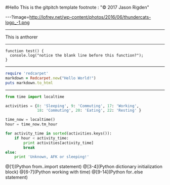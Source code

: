 #Hello
This is the gitpitch template
footnote : "© 2017 Jason Rigden"

---?image=http://lofrev.net/wp-content/photos/2016/06/thundercats-logo_-1.png

---
This is anthorer

---

```
function test() {
  console.log("notice the blank line before this function?");
}
```
---
```ruby
require 'redcarpet'
markdown = Redcarpet.new("Hello World!")
puts markdown.to_html
```
---

```python
from time import localtime

activities = {8: 'Sleeping', 9: 'Commuting', 17: 'Working',
              18: 'Commuting', 20: 'Eating', 22: 'Resting' }

time_now = localtime()
hour = time_now.tm_hour

for activity_time in sorted(activities.keys()):
    if hour < activity_time:
        print activities[activity_time]
        break
else:
    print 'Unknown, AFK or sleeping!'
```

@[1](Python from..import statement)
@[3-4](Python dictionary initialization block)
@[6-7](Python working with time)
@[9-14](Python for..else statement)
